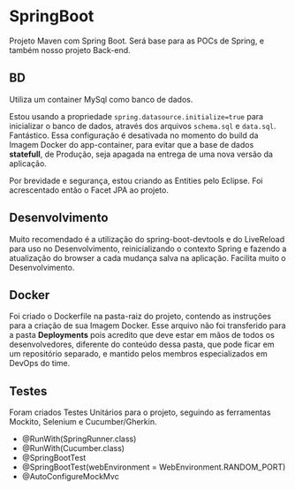 # SpringBoot
Projeto Maven com Spring Boot. Será base para as POCs de Spring, e também nosso projeto Back-end.

## BD
Utiliza um container MySql como banco de dados.

Estou usando a propriedade ```spring.datasource.initialize=true``` para inicializar o banco de dados, através dos arquivos ```schema.sql``` e ```data.sql```. Fantástico. Essa configuração é desativada no momento do build da Imagem Docker do app-container, para evitar que a base de dados **statefull**, de Produção, seja apagada na entrega de uma nova versão da aplicação.

Por brevidade e segurança, estou criando as Entities pelo Eclipse. Foi acrescentado então o Facet JPA ao projeto.

## Desenvolvimento
Muito recomendado é a utilização do spring-boot-devtools e do LiveReload para uso no Desenvolvimento, reinicializando o contexto Spring e fazendo a atualização do browser a cada mudança salva na aplicação. Facilita muito o Desenvolvimento.

## Docker
Foi criado o Dockerfile na pasta-raiz do projeto, contendo as instruções para a criação de sua Imagem Docker. Esse arquivo não foi transferido para a pasta **Deployments** pois acredito que deve estar em mãos de todos os desenvolvedores, diferente do conteúdo dessa pasta, que pode ficar em um repositório separado, e mantido pelos membros especializados em DevOps do time.

## Testes
Foram criados Testes Unitários para o projeto, seguindo as ferramentas Mockito, Selenium e Cucumber/Gherkin.
- @RunWith(SpringRunner.class)
- @RunWith(Cucumber.class)
- @SpringBootTest
- @SpringBootTest(webEnvironment = WebEnvironment.RANDOM_PORT)
- @AutoConfigureMockMvc